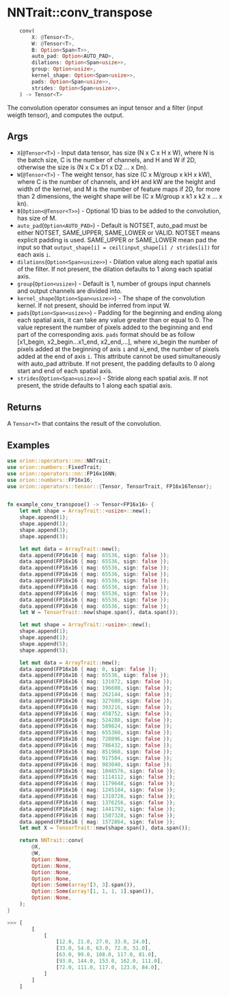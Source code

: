 
# NNTrait::conv_transpose

```rust
    conv(
        X: @Tensor<T>,
        W: @Tensor<T>,
        B: Option<Span<T>>,
        auto_pad: Option<AUTO_PAD>,
        dilations: Option<Span<usize>>,
        group: Option<usize>,
        kernel_shape: Option<Span<usize>>,
        pads: Option<Span<usize>>,
        strides: Option<Span<usize>>,
    ) -> Tensor<T>
```

The convolution operator consumes an input tensor and a filter (input weigth tensor), and computes the output.

## Args

* `X`(`@Tensor<T>`) - Input data tensor, has size (N x C x H x W), where N is the batch size, C is the number of channels, and H and W if 2D, otherwise the size is (N x C x D1 x D2 ... x Dn).
* `W`(`@Tensor<T>`) - The weight tensor, has size (C x M/group x kH x kW), where C is the number of channels, and kH and kW are the height and width of the kernel, and M is the number of feature maps if 2D, for more than 2 dimensions, the weight shape will be (C x M/group x k1 x k2 x ... x kn).
* `B`(`Option<@Tensor<T>>`) - Optional 1D bias to be added to the convolution, has size of M.
* `auto_pad`(`Option<AUTO_PAD>`) - Default is NOTSET, auto_pad must be either NOTSET, SAME_UPPER, SAME_LOWER or VALID. NOTSET means explicit padding is used. SAME_UPPER or SAME_LOWER mean pad the input so that `output_shape[i] = ceil(input_shape[i] / strides[i])` for each axis `i`.
* `dilations`(`Option<Span<usize>>`) - Dilation value along each spatial axis of the filter. If not present, the dilation defaults to 1 along each spatial axis.
* `group`(`Option<usize>`) - Default is 1, number of groups input channels and output channels are divided into.
* `kernel_shape`(`Option<Span<usize>>`) - The shape of the convolution kernel. If not present, should be inferred from input W.
* `pads`(`Option<Span<usize>>`) - Padding for the beginning and ending along each spatial axis, it can take any value greater than or equal to 0. The value represent the number of pixels added to the beginning and end part of the corresponding axis. `pads` format should be as follow [x1_begin, x2_begin...x1_end, x2_end,...], where xi_begin the number of pixels added at the beginning of axis `i` and xi_end, the number of pixels added at the end of axis `i`. This attribute cannot be used simultaneously with auto_pad attribute. If not present, the padding defaults to 0 along start and end of each spatial axis.
* `strides`(`Option<Span<usize>>`) - Stride along each spatial axis. If not present, the stride defaults to 1 along each spatial axis.

## Returns

A `Tensor<T>` that contains the result of the convolution.

## Examples
    
```rust
use orion::operators::nn::NNTrait;
use orion::numbers::FixedTrait;
use orion::operators::nn::FP16x16NN;
use orion::numbers::FP16x16;
use orion::operators::tensor::{Tensor, TensorTrait, FP16x16Tensor};


fn example_conv_transpose() -> Tensor<FP16x16> {
    let mut shape = ArrayTrait::<usize>::new();
    shape.append(1);
    shape.append(1);
    shape.append(3);
    shape.append(3);

    let mut data = ArrayTrait::new();
    data.append(FP16x16 { mag: 65536, sign: false });
    data.append(FP16x16 { mag: 65536, sign: false });
    data.append(FP16x16 { mag: 65536, sign: false });
    data.append(FP16x16 { mag: 65536, sign: false });
    data.append(FP16x16 { mag: 65536, sign: false });
    data.append(FP16x16 { mag: 65536, sign: false });
    data.append(FP16x16 { mag: 65536, sign: false });
    data.append(FP16x16 { mag: 65536, sign: false });
    data.append(FP16x16 { mag: 65536, sign: false });
    let W = TensorTrait::new(shape.span(), data.span());

    let mut shape = ArrayTrait::<usize>::new();
    shape.append(1);
    shape.append(1);
    shape.append(5);
    shape.append(5);

    let mut data = ArrayTrait::new();
    data.append(FP16x16 { mag: 0, sign: false });
    data.append(FP16x16 { mag: 65536, sign: false });
    data.append(FP16x16 { mag: 131072, sign: false });
    data.append(FP16x16 { mag: 196608, sign: false });
    data.append(FP16x16 { mag: 262144, sign: false });
    data.append(FP16x16 { mag: 327680, sign: false });
    data.append(FP16x16 { mag: 393216, sign: false });
    data.append(FP16x16 { mag: 458752, sign: false });
    data.append(FP16x16 { mag: 524288, sign: false });
    data.append(FP16x16 { mag: 589824, sign: false });
    data.append(FP16x16 { mag: 655360, sign: false });
    data.append(FP16x16 { mag: 720896, sign: false });
    data.append(FP16x16 { mag: 786432, sign: false });
    data.append(FP16x16 { mag: 851968, sign: false });
    data.append(FP16x16 { mag: 917504, sign: false });
    data.append(FP16x16 { mag: 983040, sign: false });
    data.append(FP16x16 { mag: 1048576, sign: false });
    data.append(FP16x16 { mag: 1114112, sign: false });
    data.append(FP16x16 { mag: 1179648, sign: false });
    data.append(FP16x16 { mag: 1245184, sign: false });
    data.append(FP16x16 { mag: 1310720, sign: false });
    data.append(FP16x16 { mag: 1376256, sign: false });
    data.append(FP16x16 { mag: 1441792, sign: false });
    data.append(FP16x16 { mag: 1507328, sign: false });
    data.append(FP16x16 { mag: 1572864, sign: false });
    let mut X = TensorTrait::new(shape.span(), data.span());

    return NNTrait::conv(
        @X,
        @W,
        Option::None,
        Option::None,
        Option::None,
        Option::None,
        Option::Some(array![3, 3].span()),
        Option::Some(array![1, 1, 1, 1].span()),
        Option::None,
    );
}

>>> [
        [
            [
                [12.0, 21.0, 27.0, 33.0, 24.0],  
                [33.0, 54.0, 63.0, 72.0, 51.0],
                [63.0, 99.0, 108.0, 117.0, 81.0],
                [93.0, 144.0, 153.0, 162.0, 111.0],
                [72.0, 111.0, 117.0, 123.0, 84.0],
            ]
        ]
    ]

````
